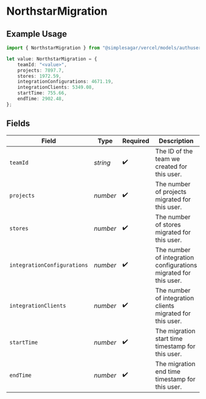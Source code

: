# NorthstarMigration

## Example Usage

```typescript
import { NorthstarMigration } from "@simplesagar/vercel/models/authuser.js";

let value: NorthstarMigration = {
    teamId: "<value>",
    projects: 7897.7,
    stores: 1972.59,
    integrationConfigurations: 4671.19,
    integrationClients: 5349.08,
    startTime: 755.66,
    endTime: 2902.48,
};
```

## Fields

| Field                                                            | Type                                                             | Required                                                         | Description                                                      |
| ---------------------------------------------------------------- | ---------------------------------------------------------------- | ---------------------------------------------------------------- | ---------------------------------------------------------------- |
| `teamId`                                                         | *string*                                                         | :heavy_check_mark:                                               | The ID of the team we created for this user.                     |
| `projects`                                                       | *number*                                                         | :heavy_check_mark:                                               | The number of projects migrated for this user.                   |
| `stores`                                                         | *number*                                                         | :heavy_check_mark:                                               | The number of stores migrated for this user.                     |
| `integrationConfigurations`                                      | *number*                                                         | :heavy_check_mark:                                               | The number of integration configurations migrated for this user. |
| `integrationClients`                                             | *number*                                                         | :heavy_check_mark:                                               | The number of integration clients migrated for this user.        |
| `startTime`                                                      | *number*                                                         | :heavy_check_mark:                                               | The migration start time timestamp for this user.                |
| `endTime`                                                        | *number*                                                         | :heavy_check_mark:                                               | The migration end time timestamp for this user.                  |